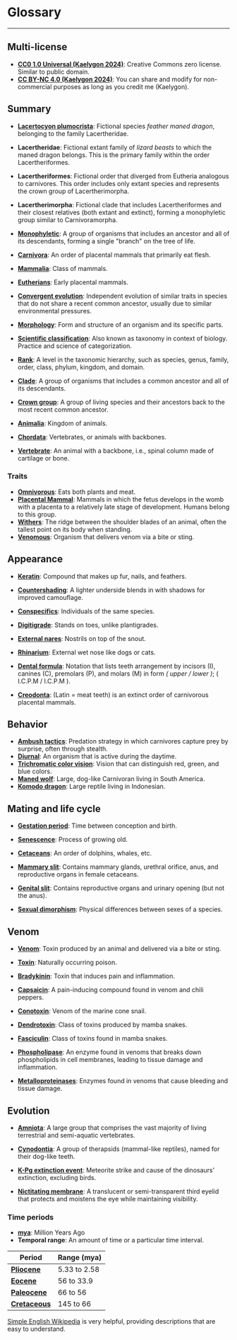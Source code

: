 
# Glossary
---

## Multi-license
- **[CC0 1.0 Universal (Kaelygon 2024)](https://creativecommons.org/public-domain/cc0/)**: Creative Commons zero license. Similar to public domain.
- **[CC BY-NC 4.0 (Kaelygon 2024)](https://creativecommons.org/licenses/by-nc/4.0/)**: You can share and modify for non-commercial purposes as long as you credit me (Kaelygon).
## Summary
- **[Lacertocyon plumocrista](https://github.com/Kaelygon/Lacertocyon-plumocrista)**: Fictional species *feather maned dragon*, belonging to the family Lacertheridae.
- **Lacertheridae**: Fictional extant family of *lizard beasts* to which the maned dragon belongs. This is the primary family within the order Lacertheriformes.
- **Lacertheriformes**: Fictional order that diverged from Eutheria analogous to carnivores. This order includes only extant species and represents the crown group of Lacertherimorpha.
- **Lacertherimorpha**: Fictional clade that includes Lacertheriformes and their closest relatives (both extant and extinct), forming a monophyletic group similar to Carnivoramorpha.

- **[Monophyletic](https://en.wikipedia.org/wiki/Monophyly)**: A group of organisms that includes an ancestor and all of its descendants, forming a single "branch" on the tree of life.
- **[Carnivora](https://en.wikipedia.org/wiki/Carnivora)**: An order of placental mammals that primarily eat flesh.
- **[Mammalia](https://en.wikipedia.org/wiki/Mammal)**: Class of mammals.
- **[Eutherians](https://en.wikipedia.org/wiki/Eutheria)**: Early placental mammals.
- **[Convergent evolution](https://en.wikipedia.org/wiki/Convergent_evolution)**: Independent evolution of similar traits in species that do not share a recent common ancestor, usually due to similar environmental pressures.
- **[Morphology](https://en.wikipedia.org/wiki/Morphology_(biology))**: Form and structure of an organism and its specific parts.

- **[Scientific classification](https://en.wikipedia.org/wiki/Taxonomy_(biology))**: Also known as taxonomy in context of biology. Practice and science of categorization.
- **[Rank](https://en.wikipedia.org/wiki/Taxonomic_rank)**: A level in the taxonomic hierarchy, such as species, genus, family, order, class, phylum, kingdom, and domain.
- **[Clade](https://en.wikipedia.org/wiki/Clade)**: A group of organisms that includes a common ancestor and all of its descendants.
- **[Crown group](https://en.wikipedia.org/wiki/Crown_group)**: A group of living species and their ancestors back to the most recent common ancestor.

- **[Animalia](https://en.wikipedia.org/wiki/Animalia)**: Kingdom of animals.
- **[Chordata](https://en.wikipedia.org/wiki/Chordata)**: Vertebrates, or animals with backbones.
- **[Vertebrate](https://en.wikipedia.org/wiki/vertebrates)**: An animal with a backbone, i.e., spinal column made of cartilage or bone.
### Traits
- **[Omnivorous](https://en.wikipedia.org/wiki/Omnivorous)**: Eats both plants and meat.
- **[Placental Mammal](https://en.wikipedia.org/wiki/Placentalia)**: Mammals in which the fetus develops in the womb with a placenta to a relatively late stage of development. Humans belong to this group.
- **[Withers](https://en.wikipedia.org/wiki/Withers)**: The ridge between the shoulder blades of an animal, often the tallest point on its body when standing.
- **[Venomous](https://en.wikipedia.org/wiki/Venom)**: Organism that delivers venom via a bite or sting.
## Appearance
- **[Keratin](https://en.wikipedia.org/wiki/Keratin)**: Compound that makes up fur, nails, and feathers.
- **[Countershading](https://en.wikipedia.org/wiki/Countershading)**: A lighter underside blends in with shadows for improved camouflage.
- **[Conspecifics](https://en.wikipedia.org/wiki/Biological_specificity#Conspecific)**: Individuals of the same species.

- **[Digitigrade](https://en.wikipedia.org/wiki/Digitigrade)**: Stands on toes, unlike plantigrades.
- **[External nares](https://en.wikipedia.org/wiki/Nostril)**: Nostrils on top of the snout.
- **[Rhinarium](https://en.wikipedia.org/wiki/Rhinarium)**: External wet nose like dogs or cats.

- **[Dental formula](https://en.wikipedia.org/wiki/Dentition#Dental_formula)**: Notation that lists teeth arrangement by incisors (I), canines (C), premolars (P), and molars (M) in form *( upper / lower )*; ( I.C.P.M / I.C.P.M ).
- **[Creodonta](https://en.wikipedia.org/wiki/Creodonta)**: (Latin = meat teeth) is an extinct order of carnivorous placental mammals.
## Behavior
- **[Ambush tactics](https://en.wikipedia.org/wiki/Ambush_predator)**: Predation strategy in which carnivores capture prey by surprise, often through stealth.
- **[Diurnal](https://en.wikipedia.org/wiki/Diurnality)**: An organism that is active during the daytime.
- **[Trichromatic color vision](https://en.wikipedia.org/wiki/Trichromacy)**: Vision that can distinguish red, green, and blue colors.
- **[Maned wolf](https://en.wikipedia.org/wiki/Maned_wolf)**: Large, dog-like Carnivoran living in South America.
- **[Komodo dragon](https://en.wikipedia.org/wiki/Komodo_dragon)**: Large reptile living in Indonesian.

## Mating and life cycle
- **[Gestation period](https://en.wikipedia.org/wiki/Gestation)**: Time between conception and birth.
- **[Senescence](https://en.wikipedia.org/wiki/Senescence)**: Process of growing old.

- **[Cetaceans](https://en.wikipedia.org/wiki/Cetacea)**: An order of dolphins, whales, etc.
- **[Mammary slit](https://en.wikipedia.org/wiki/Bottlenose_dolphin#Reproduction)**: Contains mammary glands, urethral orifice, anus, and reproductive organs in female cetaceans.
- **[Genital slit](https://baleinesendirect.org/en/discover/life-of-whales/physiology/reproductive-system/)**: Contains reproductive organs and urinary opening (but not the anus).
- **[Sexual dimorphism](https://en.wikipedia.org/wiki/Sexual_dimorphism)**: Physical differences between sexes of a species.

## Venom
- **[Venom](https://en.wikipedia.org/wiki/Venom)**: Toxin produced by an animal and delivered via a bite or sting.
- **[Toxin](https://en.wikipedia.org/wiki/Toxin)**: Naturally occurring poison.

- **[Bradykinin](https://en.wikipedia.org/wiki/Bradykinin)**: Toxin that induces pain and inflammation.
- **[Capsaicin](https://en.wikipedia.org/wiki/Capsaicin)**: A pain-inducing compound found in venom and chili peppers.
- **[Conotoxin](https://en.wikipedia.org/wiki/Conotoxin)**: Venom of the marine cone snail.
- **[Dendrotoxin](https://en.wikipedia.org/wiki/Dendrotoxin)**: Class of toxins produced by mamba snakes.
- **[Fasciculin](https://en.wikipedia.org/wiki/Fasciculin)**: Class of toxins found in mamba snakes.
- **[Phospholipase](https://en.wikipedia.org/wiki/Phospholipase)**: An enzyme found in venoms that breaks down phospholipids in cell membranes, leading to tissue damage and inflammation.
- **[Metalloproteinases](https://en.wikipedia.org/wiki/Metalloproteinases)**: Enzymes found in venoms that cause bleeding and tissue damage.

## Evolution
- **[Amniota](https://en.wikipedia.org/wiki/Amniote)**: A large group that comprises the vast majority of living terrestrial and semi-aquatic vertebrates.
- **[Cynodontia](https://en.wikipedia.org/wiki/Cynodontia)**: A group of therapsids (mammal-like reptiles), named for their dog-like teeth.

- **[K-Pg extinction event](https://en.wikipedia.org/wiki/Cretaceous%E2%80%93Paleogene_extinction_event)**: Meteorite strike and cause of the dinosaurs' extinction, excluding birds.
- **[Nictitating membrane](https://en.wikipedia.org/wiki/Nictitating_membrane)**: A translucent or semi-transparent third eyelid that protects and moistens the eye while maintaining visibility.
### Time periods
- **[mya](https://simple.wikipedia.org/wiki/Mya_(unit))**: Million Years Ago
- **Temporal range**: An amount of time or a particular time interval.

| Period                                                     | Range (mya)  |
| ---------------------------------------------------------- | ------------ |
| **[Pliocene](https://en.wikipedia.org/wiki/Pliocene)**     | 5.33 to 2.58 |
| **[Eocene](https://en.wikipedia.org/wiki/Eocene)**         | 56 to 33.9   |
| **[Paleocene](https://en.wikipedia.org/wiki/Paleocene)**   | 66 to 56     |
| **[Cretaceous](https://en.wikipedia.org/wiki/Cretaceous)** | 145 to 66    |

[Simple English Wikipedia](https://simple.wikipedia.org/) is very helpful, providing descriptions that are easy to understand. 
